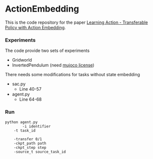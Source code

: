 # ActionEmbedding
This is the code repository for the paper [Learning Action - Transferable Policy with Action Embedding](http://arxiv.org/abs/1909.02291).



### Experiments

The code provide two sets of experiments

- Gridworld
- InvertedPendulum (need [mujoco license](https://www.roboti.us/license.html))



There needs some modifications for tasks without state embedding

- sac.py
  - Line 40-57
- agent.py
  - Line 64-68





### Run 

```
python agent.py
        -i identifier
	-t task_id
			
	-transfer 0/1
	-ckpt_path path
	-ckpt_step step
	-source_t source_task_id
```



### 
